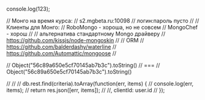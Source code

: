 console.log(123);



// Монго на время курса:
// s2.mgbeta.ru:10098
// логин:пароль пусто
//
// Клиенты для Монго:
// RoboMongo - хороша, но не совсем
// MongoChef - хорош
//
// альтернатива стандартному Mongo драйверу
// https://github.com/kissjs/node-mongoskin
//
//  ORM
// https://github.com/balderdashy/waterline
// https://github.com/Automattic/mongoose
//




  // Object("56c89a650e5cf70145ab7b3c").toString()
  // ===
  // Object("56c89a650e5cf70145ab7b3c").toString()




  // //
  // db.rest.find(criteria).toArray(function(err, items) {
  //   console.log(err, items);
  //   return res.json([err, items]);
  //   //, clientId: user.id
  // });
